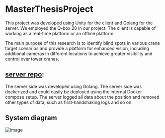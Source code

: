 # MasterThesisProject
This project was developed using Unity for the client and Golang for the server. We employed the Q-box 20 in our project. The client is capable of working as a real-time platform or an offline platform.

The main purpose of this research is to identify blind spots in various crane target scenarios and provide a platform for enhanced vision, including additional cameras in different locations to achieve greater visibility and control over tower cranes.



## [server repo](https://github.com/amkkashani/VR_Buildings_server/tree/master):

The server side was developed using Golang. The server side was dockerized and could easily be deployed using the internal Docker compose setup.
The server logged all data about the position and removed other types of data, such as first-handshaking logs and so on.



## System diagram 

![image](https://github.com/mmdrezaee/MasterThesisProject/assets/32614364/856ed368-68f8-4975-8921-df7435e6c00f)
